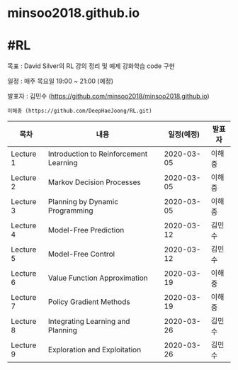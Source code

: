 # minsoo2018.github.io

#RL
===

목표 : David Silver의 RL 강의 정리 및 예제 강화학습 code 구현

일정 : 매주 목요일 19:00 ~ 21:00 (예정)

발표자 : 김민수 (https://github.com/minsoo2018/minsoo2018.github.io)

    이해중 (https://github.com/DeepHaeJoong/RL.git)
    
|목차|내용|일정(예정)|발표자|
|------|---|---|---|
|Lecture 1|Introduction to Reinforcement Learning|2020-03-05|이해중|
|Lecture 2|Markov Decision Processes|2020-03-05|이해중|
|Lecture 3|Planning by Dynamic Programming|2020-03-05|이해중|
|Lecture 4|Model-Free Prediction|2020-03-12|김민수|
|Lecture 5|Model-Free Control|2020-03-12|김민수|
|Lecture 6|Value Function Approximation|2020-03-19|이해중|
|Lecture 7|Policy Gradient Methods|2020-03-19|이해중|
|Lecture 8|Integrating Learning and Planning|2020-03-26|김민수|
|Lecture 9|Exploration and Exploitation|2020-03-26|김민수|
